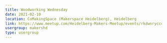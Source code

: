 ```yaml
---
title: Woodworking Wednesday
date: 2021-02-10
location: CoMakingSpace (Makerspace Heidelberg), Heidelberg
link: https://www.meetup.com/Heidelberg-Makers-Meetup/events/rkdwnryccdbnb/
usergroup: makershd
type: usergroup
---
```

